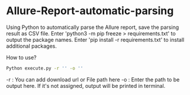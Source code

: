 # Allure-Report-automatic-parsing
Using Python to automatically parse the Allure report, save the parsing result as CSV file.
Enter 'python3 -m pip freeze > requirements.txt' to output the package names.
Enter 'pip install -r requirements.txt' to install additional packages.


How to use?

```bash
Python execute.py -r '' -o ''
```
-r : You can add download url or File path here
-o : Enter the path to be output here. If it's not assigned, output will be printed in terminal.